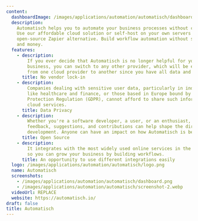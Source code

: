 ```yaml
---
content:
  dashboardImage: /images/applications/automation/automatisch/dashboard.png
  description:
    Automatisch helps you to automate your business processes without coding.
    Use our affordable cloud solution or self-host on your own servers and the best
    open-source Zapier alternative. Build workflow automation without spending time
    and money.
  features:
    - description:
        If you ever decide that Automatisch is no longer helpful for your
        business, you can switch to any other provider, which will be easier than switching
        from one cloud provider to another since you have all data and flexibility.
      title: No vendor lock-in
    - description:
        Companies dealing with sensitive user data, particularly in industries
        like healthcare and finance, or those based in Europe bound by General Data
        Protection Regulation (GDPR), cannot afford to share such information with external
        cloud services.
      title: Data Privacy
    - description:
        Whether you're a software developer, a user, or an enthusiast, your
        feedback, suggestions, and contributions can help shape the direction of Automatisch's
        development. Anyone can have an impact on how Automatisch is being developed.
      title: Open Source
    - description:
        It integrates with the most widely used online services in the market
        so you can grow your business by building workflows.
      title: An opportunity to use different integrations easily
  logo: /images/applications/automation/automatisch/logo.png
  name: Automatisch
  screenshots:
    - /images/applications/automation/automatisch/dashboard.png
    - /images/applications/automation/automatisch/screenshot-2.webp
  videoUrl: REPLACE
  website: https://automatisch.io/
draft: false
title: Automatisch
---
```

